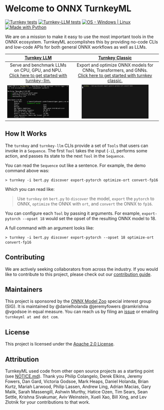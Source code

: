 # Welcome to ONNX TurnkeyML

[![Turnkey tests](https://github.com/onnx/turnkeyml/actions/workflows/test_turnkey.yml/badge.svg)](https://github.com/onnx/turnkeyml/tree/main/test "Check out our tests")
[![Turnkey-LLM tests](https://github.com/onnx/turnkeyml/actions/workflows/test_lemonade.yml/badge.svg)](https://github.com/onnx/turnkeyml/tree/main/test "Check out our tests")
[![OS - Windows | Linux](https://img.shields.io/badge/OS-windows%20%7C%20linux-blue)](https://github.com/onnx/turnkeyml/blob/main/docs/install.md "Check out our instructions")
[![Made with Python](https://img.shields.io/badge/Python-3.8,3.10-blue?logo=python&logoColor=white)](https://github.com/onnx/turnkeyml/blob/main/docs/install.md "Check out our instructions")

We are on a mission to make it easy to use the most important tools in the ONNX ecosystem. TurnkeyML accomplishes this by providing no-code CLIs and low-code APIs for both general ONNX workflows as well as LLMs.

|                     [**Turnkey LLM**](https://github.com/onnx/turnkeyml/tree/main/src/turnkeyml/llm)                    	|                            [**Turnkey Classic**](https://github.com/onnx/turnkeyml/blob/main/docs/classic_getting_started.md)                                	|
|:----------------------------------------------:	|:-----------------------------------------------------------------:	|
| Serve and benchmark LLMs on CPU, GPU, and NPU. <br/>	[Click here to get started with turnkey-llm.](https://github.com/onnx/turnkeyml/tree/main/src/turnkeyml/llm) | Export and optimize ONNX models for CNNs, Transformers, and GNNs. <br/>	[Click here to get started with turnkey classic.](https://github.com/onnx/turnkeyml/blob/main/docs/classic_getting_started.md)	|
| <img src="img/llm_demo.png" width="100%"/> | <img src="img/basic_demo.gif" width="80%"/> |


## How It Works

The `turnkey` and `turnkey-llm` CLIs provide a set of `Tools` that users can invoke in a `Sequence`. The first `Tool` takes the input (`-i`), performs some action, and passes its state to the next `Tool` in the `Sequence`.

You can read the `Sequence` out like a sentence. For example, the demo command above was:

```
> turnkey -i bert.py discover export-pytorch optimize-ort convert-fp16
```

Which you can read like:

> Use `turnkey` on `bert.py` to `discover` the model, `export` the `pytorch` to ONNX, `optimize` the ONNX with `ort`, and `convert` the ONNX to `fp16`.

You can configure each `Tool` by passing it arguments. For example, `export-pytorch --opset 18` would set the opset of the resulting ONNX model to 18.

A full command with an argument looks like:

```
> turnkey -i bert.py discover export-pytorch --opset 18 optimize-ort convert-fp16
```


## Contributing

We are actively seeking collaborators from across the industry. If you would like to contribute to this project, please check out our [contribution guide](https://github.com/onnx/turnkeyml/blob/main/docs/contribute.md).

## Maintainers

This project is sponsored by the [ONNX Model Zoo](https://github.com/onnx/models) special interest group (SIG). It is maintained by @danielholanda @jeremyfowers @ramkrishna @vgodsoe in equal measure. You can reach us by filing an [issue](https://github.com/onnx/turnkeyml/issues) or emailing `turnkeyml at amd dot com`.

## License

This project is licensed under the [Apache 2.0 License](https://github.com/onnx/turnkeyml/blob/main/LICENSE).

## Attribution

TurnkeyML used code from other open source projects as a starting point (see [NOTICE.md](NOTICE.md)). Thank you Philip Colangelo, Derek Elkins, Jeremy Fowers, Dan Gard, Victoria Godsoe, Mark Heaps, Daniel Holanda, Brian Kurtz, Mariah Larwood, Philip Lassen, Andrew Ling, Adrian Macias, Gary Malik, Sarah Massengill, Ashwin Murthy, Hatice Ozen, Tim Sears, Sean Settle, Krishna Sivakumar, Aviv Weinstein, Xueli Xao, Bill Xing, and Lev Zlotnik for your contributions to that work.

